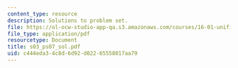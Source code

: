 ```yaml
---
content_type: resource
description: Solutions to problem set.
file: https://ol-ocw-studio-app-qa.s3.amazonaws.com/courses/16-01-unified-engineering-i-ii-iii-iv-fall-2005-spring-2006/c444eda34c8d6d92d02265558017aa79_s03_ps07_sol.pdf
file_type: application/pdf
resourcetype: Document
title: s03_ps07_sol.pdf
uid: c444eda3-4c8d-6d92-d022-65558017aa79
---
```

